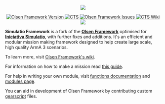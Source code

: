 <p align="center">
    <img src="https://github.com/ProXeN/Simulatio-Framework-Arma-3/blob/master/core/logo.png">
</p>
<p align="center">
    <a href="https://github.com/ProXeN/Simulatio-Framework-Arma-3/releases/latest">
        <img src="https://img.shields.io/badge/Version-3.3.3-blue.svg" alt="Olsen Framework Version">
    </a>
    <a href="https://www.iniciativasimulatio.com.com">
        <img src="https://img.shields.io/badge/Fork-CTS-green.svg" alt="CTS">
    </a>
    <a href="https://github.com/ProXeN/Simulatio-Framework-Arma-3/issues">
        <img src="https://img.shields.io/github/issues-raw/ProXeN/Simulatio-Framework-Arma-3.svg?label=Issues" alt="Olsen Framework Issues">
    </a>
    <a href="https://iniciativasimulatio.com/wiki/doku.php?id=edicion:principal">
        <img src="https://img.shields.io/badge/CTS-Wiki-lightgrey.svg?colorA=B19E71&colorB=5A5A5A" alt="CTS Wiki">
    </a>
    <a href="https://discord.gg/qnKdQD5mYW">
        <img src="https://img.shields.io/discord/419542231276584961?label=Discord&logo=discord" akt="Discord CTS">
    </a>
</p>

**Simulatio Framework** is a fork of the [**Olsen Framework**](https://github.com/dklollol/Olsen-Framework-Arma-3) optimised for [**Iniciativa Simulatio**](https://www.iniciativasimulatio.com), with further fixes and additions. It's an efficient and modular mission making framework designed to help create large scale, high quality ArmA 3 scenarios. 

To learn more, visit [Olsen Framework's wiki](https://github.com/dklollol/Olsen-Framework-Arma-3/wiki).

For information on how to make a mission read [this guide](https://github.com/dklollol/Olsen-Framework-Arma-3/wiki/Making-your-first-mission).

For help in writing your own module, visit [functions documentation](https://github.com/dklollol/Olsen-Framework-Arma-3/wiki/Framework-functions) and [modules page](https://github.com/dklollol/Olsen-Framework-Arma-3/wiki/Modules).

You can aid in development of Olsen Framework by contributing custom [gearscript](https://github.com/dklollol/Olsen-Framework-Arma-3/wiki/Making-your-first-mission#now-we-will-set-up-gear-script-first-navigate-to-customizationloadouts-folder-create-new-file-and-name-it-with-your-faction-name) files.